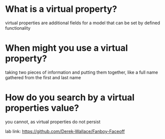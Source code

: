 # What is a virtual property?
virtual properties are additional fields for a model that can be set by defined functionality 
# When might you use a virtual property?
taking two pieces of information and putting them together, like a full name gathered from the first and last name
# How do you search by a virtual properties value?
you cannot, as virtual properties do not persist 

lab link: https://github.com/Derek-Wallace/Fanboy-Faceoff 